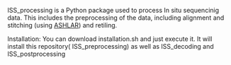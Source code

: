 ISS_processing is a Python package used to process In situ sequencinig data. This includes the preprocessing of the data, including alignment and stitching (using [ASHLAR](https://github.com/labsyspharm/ashlar)) and retiling. 



Installation: You can download installation.sh and just execute it. It will install this repository( ISS_preprocessing) as well as ISS_decoding and ISS_postprocessing
